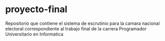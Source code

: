 # proyecto-final
Repositorio que contiene el sistema de escrutinio para la camara nacional electoral correspondiente al trabajo final de la carrera Programador Universitario en Informatica
